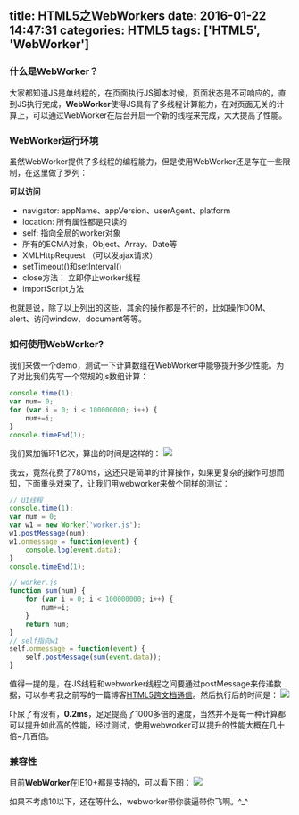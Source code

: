 title: HTML5之WebWorkers
date: 2016-01-22 14:47:31
categories: HTML5
tags: ['HTML5', 'WebWorker']
---


### 什么是WebWorker？
大家都知道JS是单线程的，在页面执行JS脚本时候，页面状态是不可响应的，直到JS执行完成，**WebWorker**使得JS具有了多线程计算能力，在对页面无关的计算上，可以通过WebWorker在后台开启一个新的线程来完成，大大提高了性能。
### WebWorker运行环境
虽然WebWorker提供了多线程的编程能力，但是使用WebWorker还是存在一些限制，在这里做了罗列：

<!-- more -->

**可以访问**
- navigator: appName、appVersion、userAgent、platform
- location: 所有属性都是只读的
- self: 指向全局的worker对象
- 所有的ECMA对象，Object、Array、Date等
- XMLHttpRequest （可以发ajax请求）
- setTimeout()和setInterval()
- close方法： 立即停止worker线程
- importScript方法

也就是说，除了以上列出的这些，其余的操作都是不行的，比如操作DOM、alert、访问window、document等等。

### 如何使用WebWorker?
我们来做一个demo，测试一下计算数组在WebWorker中能够提升多少性能。为了对比我们先写一个常规的js数组计算：
```javascript
console.time(1);
var num= 0;
for (var i = 0; i < 100000000; i++) {
	num+=i;
}	
console.timeEnd(1);
```
我们累加循环1亿次，算出的时间是这样的：
![](img/worker1.jpg)

我去，竟然花费了780ms，这还只是简单的计算操作，如果更复杂的操作可想而知，下面重头戏来了，让我们用webworker来做个同样的测试：
```javascript
// UI线程
console.time(1);
var num = 0;
var w1 = new Worker('worker.js');
w1.postMessage(num);
w1.onmessage = function(event) {
	console.log(event.data);
}
console.timeEnd(1);

// worker.js 
function sum(num) {
	for (var i = 0; i < 100000000; i++) {
		num+=i;
	}
	return num;
}
// self指向w1
self.onmessage = function(event) {
	self.postMessage(sum(event.data));
}
```
值得一提的是，在JS线程和webworker线程之间要通过postMessage来传递数据，可以参考我之前写的一篇博客[HTML5跨文档通信](http://codinglife.in/2016/01/21/cross-document-communication/)。然后执行后的时间是：
![](img/worker2.jpg)

吓尿了有没有，**0.2ms**，足足提高了1000多倍的速度，当然并不是每一种计算都可以提升如此高的性能，经过测试，使用webworker可以提升的性能大概在几十倍~几百倍。

### 兼容性

目前**WebWorker**在IE10+都是支持的，可以看下图：
![](img/worker3.jpg)

如果不考虑10以下，还在等什么，webworker带你装逼带你飞啊。^_^